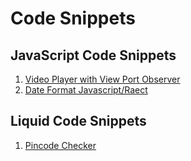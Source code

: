 # Code Snippets

## JavaScript Code Snippets
1. [Video Player with View Port Observer](snippets/javascript/video-player-with-observer.js)
1. [Date Format Javascript/Raect](snippets/javascript//date-format.js)



## Liquid Code Snippets
1. [Pincode Checker](snippets/liquid/pincode-checker.liquid)